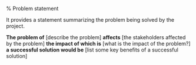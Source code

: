 % Problem statement

It provides a statement summarizing the problem being solved by the project.

__The problem of__ [describe the problem]
__affects__ [the stakeholders affected by the problem]
__the impact of which is__ [what is the impact of the problem?]
__a successful solution would be__ [list some key benefits of a successful solution]
